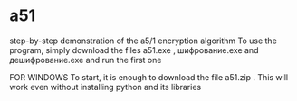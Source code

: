 # a51
step-by-step demonstration of the a5/1 encryption algorithm
To use the program, simply download the files a51.exe , шифрование.ехе and дешифрование.ехе and run the first one

FOR WINDOWS
To start, it is enough to download the file a51.zip . This will work even without installing python and its libraries
